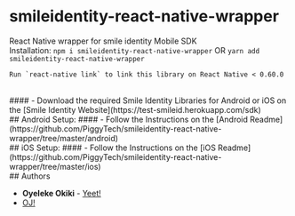 # smileidentity-react-native-wrapper
React Native wrapper for smile identity Mobile SDK
<br />
Installation:
`npm i smileidentity-react-native-wrapper` OR `yarn add smileidentity-react-native-wrapper`
```
Run `react-native link` to link this library on React Native < 0.60.0
```
<br /> 
#### -  Download the required Smile Identity Libraries for Android or iOS on the [Smile Identity Website](https://test-smileid.herokuapp.com/sdk)
<br /> 
## Android Setup:
#### -  Follow the Instructions on the [Android Readme](https://github.com/PiggyTech/smileidentity-react-native-wrapper/tree/master/android)
<br /> 
## iOS Setup:
#### -  Follow the Instructions on the [iOS Readme](https://github.com/PiggyTech/smileidentity-react-native-wrapper/tree/master/ios)
<br /> 
## Authors

* **Oyeleke Okiki** - [Yeet!](http://oyelekeokiki.com)
* [OJ!](mailto:oj@piggyvest.com)

